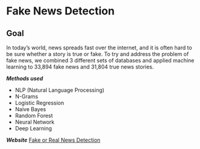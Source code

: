 # Fake News Detection

## Goal
In today’s world, news spreads fast over the internet, and it is often hard to be sure whether a story is true or fake. To try and address the problem of fake news, we combined 3 different sets of databases and applied machine learning to 33,894 fake news and 31,804 true news stories.

***Methods used***

* NLP (Natural Language Processing)
* N-Grams
* Logistic Regression
* Naive Bayes
* Random Forest
* Neural Network
* Deep Learning

***Website***
[Fake or Real News Detection](https://trueorfakenews.herokuapp.com/index.html)

